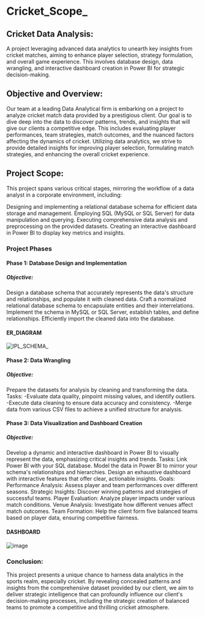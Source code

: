 # Cricket_Scope_

## Cricket Data Analysis: 

A project leveraging advanced data analytics to unearth key insights from cricket matches, aiming to enhance player selection, strategy formulation, and overall game experience. This involves database design, data wrangling, and interactive dashboard creation in Power BI for strategic decision-making.

## Objective and Overview: 

Our team at a leading Data Analytical firm is embarking on a project to analyze cricket match data provided by a prestigious client. Our goal is to dive deep into the data to discover patterns, trends, and insights that will give our clients a competitive edge. This includes evaluating player performances, team strategies, match outcomes, and the nuanced factors affecting the dynamics of cricket. Utilizing data analytics, we strive to provide detailed insights for improving player selection, formulating match strategies, and enhancing the overall cricket experience.

## Project Scope:

This project spans various critical stages, mirroring the workflow of a data analyst in a corporate environment, including:

Designing and implementing a relational database schema for efficient data storage and management. Employing SQL (MySQL or SQL Server) for data manipulation and querying. Executing comprehensive data analysis and preprocessing on the provided datasets. Creating an interactive dashboard in Power BI to display key metrics and insights.

### Project Phases

#### Phase 1: Database Design and Implementation 
##### Objective: 
Design a database schema that accurately represents the data's structure and relationships, and populate it with cleaned data. Craft a normalized relational database schema to encapsulate entities and their interrelations. Implement the schema in MySQL or SQL Server, establish tables, and define relationships. Efficiently import the cleaned data into the database.

#### ER_DIAGRAM

![IPL_SCHEMA_](https://github.com/tejaP91/Cricket-Scope-/assets/156883419/25d10b22-7602-4f1f-9257-83d3de119cfb)

#### Phase 2: Data Wrangling 
##### Objective: 
Prepare the datasets for analysis by cleaning and transforming the data. 
Tasks:
-Evaluate data quality, pinpoint missing values, and identify outliers.
-Execute data cleaning to ensure data accuracy and consistency.
-Merge data from various CSV files to achieve a unified structure for analysis.

#### Phase 3: Data Visualization and Dashboard Creation 
##### Objective: 
Develop a dynamic and interactive dashboard in Power BI to visually represent the data, emphasizing critical insights and trends. 
Tasks:
Link Power BI with your SQL database.
Model the data in Power BI to mirror your schema's relationships and hierarchies.
Design an exhaustive dashboard with interactive features that offer clear, actionable insights.
Goals: Performance Analysis: Assess player and team performances over different seasons. Strategic Insights: Discover winning patterns and strategies of successful teams. Player Evaluation: Analyze player impacts under various match conditions. Venue Analysis: Investigate how different venues affect match outcomes. Team Formation: Help the client form five balanced teams based on player data, ensuring competitive fairness.

#### DASHBOARD 

![image](https://github.com/PenchalaTeja/Cricket_Scope_/assets/156883419/45e6d320-990c-4054-938f-3bd09da8fc1b)





### Conclusion: 

This project presents a unique chance to harness data analytics in the sports realm, especially cricket. By revealing concealed patterns and insights from the comprehensive dataset provided by our client, we aim to deliver strategic intelligence that can profoundly influence our client's decision-making processes, including the strategic creation of balanced teams to promote a competitive and thrilling cricket atmosphere.
